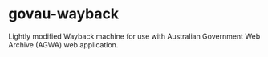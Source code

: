 govau-wayback
=============

Lightly modified Wayback machine for use with Australian Government 
Web Archive (AGWA) web application. 
